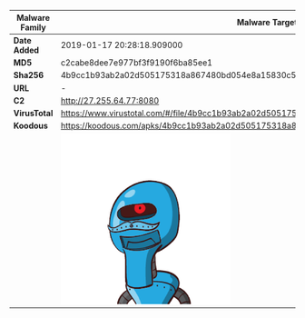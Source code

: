 | Malware Family | Malware Targeting South Koreans                              |
| -------------- | ------------------------------------------------------------ |
| **Date Added** | 2019-01-17 20:28:18.909000                                                   |
| **MD5**        | c2cabe8dee7e977bf3f9190f6ba85ee1                             |
| **Sha256**     | 4b9cc1b93ab2a02d505175318a867480bd054e8a15830c585584356c43314b8f |
| **URL**        | -                                                            |
| **C2**         | http://27.255.64.77:8080 |
| **VirusTotal** | https://www.virustotal.com/#/file/4b9cc1b93ab2a02d505175318a867480bd054e8a15830c585584356c43314b8f/detection |
| **Koodous**    | https://koodous.com/apks/4b9cc1b93ab2a02d505175318a867480bd054e8a15830c585584356c43314b8f |
|                | ![](../assets/4b9cc1b93ab2a02d505175318a867480bd054e8a15830c585584356c43314b8f.png) |